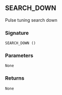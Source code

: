 ## SEARCH\_DOWN

Pulse tuning search down


### Signature

`SEARCH_DOWN ()`


### Parameters

`None`


### Returns

`None`